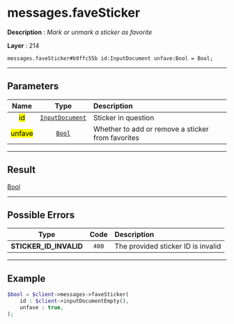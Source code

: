 # messages.faveSticker

**Description** : *Mark or unmark a sticker as favorite*

**Layer** : 214

```tl
messages.faveSticker#b9ffc55b id:InputDocument unfave:Bool = Bool;
```

---

## Parameters

| Name | Type | Description |
| :---: | :---: | :--- |
| <mark>id</mark> | [`InputDocument`](type/InputDocument) | Sticker in question |
| <mark>unfave</mark> | [`Bool`](type/Bool) | Whether to add or remove a sticker from favorites |

---

## Result

[Bool](type/Bool)

---

## Possible Errors

| Type | Code | Description |
| :---: | :---: | :--- |
| **STICKER_ID_INVALID** | `400` | The provided sticker ID is invalid |

---

## Example

```php
$bool = $client->messages->faveSticker(
	id : $client->inputDocumentEmpty(),
	unfave : true,
);
```